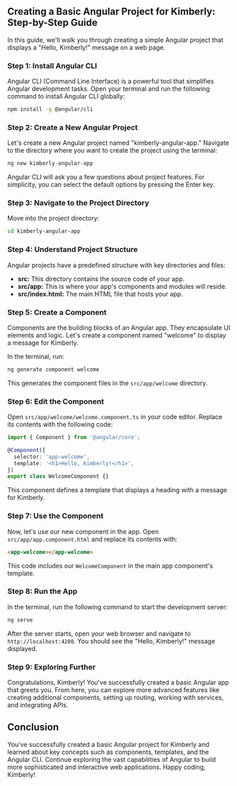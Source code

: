## Creating a Basic Angular Project for Kimberly: Step-by-Step Guide

In this guide, we'll walk you through creating a simple Angular project that displays a "Hello, Kimberly!" message on a web page.

### Step 1: Install Angular CLI

Angular CLI (Command Line Interface) is a powerful tool that simplifies Angular development tasks. Open your terminal and run the following command to install Angular CLI globally:

```bash
npm install -g @angular/cli
```

### Step 2: Create a New Angular Project

Let's create a new Angular project named "kimberly-angular-app." Navigate to the directory where you want to create the project using the terminal:

```bash
ng new kimberly-angular-app
```

Angular CLI will ask you a few questions about project features. For simplicity, you can select the default options by pressing the Enter key.

### Step 3: Navigate to the Project Directory

Move into the project directory:

```bash
cd kimberly-angular-app
```

### Step 4: Understand Project Structure

Angular projects have a predefined structure with key directories and files:

- **src:** This directory contains the source code of your app.
- **src/app:** This is where your app's components and modules will reside.
- **src/index.html:** The main HTML file that hosts your app.

### Step 5: Create a Component

Components are the building blocks of an Angular app. They encapsulate UI elements and logic. Let's create a component named "welcome" to display a message for Kimberly.

In the terminal, run:

```bash
ng generate component welcome
```

This generates the component files in the `src/app/welcome` directory.

### Step 6: Edit the Component

Open `src/app/welcome/welcome.component.ts` in your code editor. Replace its contents with the following code:

```typescript
import { Component } from '@angular/core';

@Component({
  selector: 'app-welcome',
  template: '<h1>Hello, Kimberly!</h1>',
})
export class WelcomeComponent {}
```

This component defines a template that displays a heading with a message for Kimberly.

### Step 7: Use the Component

Now, let's use our new component in the app. Open `src/app/app.component.html` and replace its contents with:

```html
<app-welcome></app-welcome>
```

This code includes our `WelcomeComponent` in the main app component's template.

### Step 8: Run the App

In the terminal, run the following command to start the development server:

```bash
ng serve
```

After the server starts, open your web browser and navigate to `http://localhost:4200`. You should see the "Hello, Kimberly!" message displayed.

### Step 9: Exploring Further

Congratulations, Kimberly! You've successfully created a basic Angular app that greets you. From here, you can explore more advanced features like creating additional components, setting up routing, working with services, and integrating APIs.

## Conclusion

You've successfully created a basic Angular project for Kimberly and learned about key concepts such as components, templates, and the Angular CLI. Continue exploring the vast capabilities of Angular to build more sophisticated and interactive web applications. Happy coding, Kimberly!
